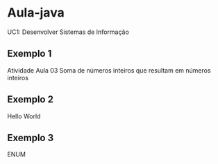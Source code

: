 # Aula-java
UC1: Desenvolver Sistemas de Informação

## Exemplo 1
Atividade Aula 03
Soma de números inteiros que resultam em números inteiros

## Exemplo 2 
Hello World

## Exemplo 3 
ENUM
